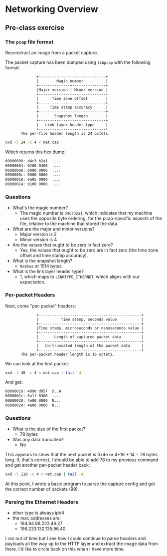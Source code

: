 # Networking Overview

## Pre-class exercise

### The `pcap` file format

Reconstruct an image from a packet capture.

The packet capture has been dumped using `libpcap` with the following format:
```ascii
              +------------------------------+
              |        Magic number          |
              +--------------+---------------+
              |Major version | Minor version |
              +--------------+---------------+
              |      Time zone offset        |
              +------------------------------+
              |     Time stamp accuracy      |
              +------------------------------+
              |       Snapshot length        |
              +------------------------------+
              |   Link-layer header type     |
              +------------------------------+
       The per-file header length is 24 octets.
```

```bash
xxd -l 24 -c 4 < net.cap
```

Which returns this hex dump:
```bash
00000000: d4c3 b2a1  ....
00000004: 0200 0400  ....
00000008: 0000 0000  ....
0000000c: 0000 0000  ....
00000010: ea05 0000  ....
00000014: 0100 0000  .... 
```

### Questions
- What's the magic number?
    - The magic number is `d4c3b2a1`, which indicates that my machine uses the opposite byte ordering, for the pcap-specific aspects of the file, relative to the machine that stored the data.
- What are the major and minor versions?
    - Major version is 2
    - Minor version is 4
- Are the values that ought to be zero in fact zero?
    - Yes, the values that ought to be zero are in fact zero (the time zone offset and time stamp accuracy).
- What is the snapshot length?
    - `0x05ea` or 1514 bytes
- What is the link layer header type?
    - 1, which maps to `LINKTYPE_ETHERNET`, which aligns with our expectation. 

### Per-packet Headers

Next, come "per-packet" headers:
```
              +----------------------------------------------+
              |          Time stamp, seconds value           |
              +----------------------------------------------+
              |Time stamp, microseconds or nanoseconds value |
              +----------------------------------------------+
              |       Length of captured packet data         |
              +----------------------------------------------+
              |   Un-truncated length of the packet data     |
              +----------------------------------------------+
       The per-packet header length is 16 octets.
```

We can look at the first packet:

```bash
xxd -l 40 -c 4 < net.cap | tail -4
```

And get:
```bash
00000018: 4098 d057  @..W
0000001c: 0a1f 0300  ....
00000020: 4e00 0000  N...
00000024: 4e00 0000  N...
```

### Questions
- What is the size of the first packet?
    - 78 bytes
- Was any data truncated?
    - No

This appears to show that the next packet is 0x4e or 4*16 + 14 = 78 bytes long. If, that's correct, I should be able to add 78 to my previous command and get another per-packet header back:

```bash
xxd -l 118 -c 4 < net.cap | tail -4
```

At this point, I wrote a basic program to parse the capture config and got the correct number of packets (99).

### Parsing the Ethernet Headers

- ether type is always ipV4
- the mac addresses are:
    - 164.94.96.223.46.27
    - 196.233.132.135.96.40

I ran out of time but I see how I could continue to parse headers and payloads all the way up to the HTTP layer and extract the image data from there. I'd like to circle back on this when I have more time.
